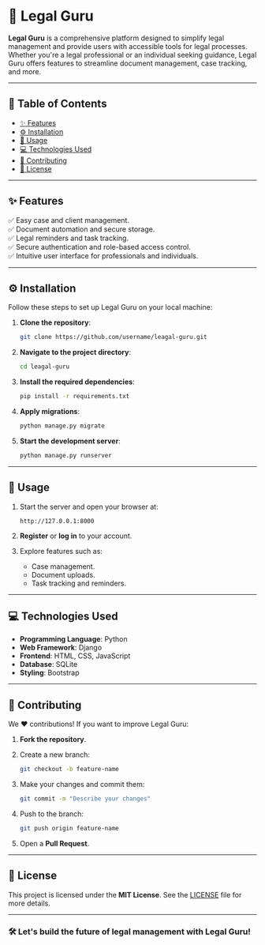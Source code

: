 

# **📜 Legal Guru**  

**Legal Guru** is a comprehensive platform designed to simplify legal management and provide users with accessible tools for legal processes. Whether you're a legal professional or an individual seeking guidance, Legal Guru offers features to streamline document management, case tracking, and more.  

---

## **📑 Table of Contents**  
- [✨ Features](#-features)  
- [⚙️ Installation](#️-installation)  
- [🚀 Usage](#-usage)  
- [💻 Technologies Used](#-technologies-used)  
- [🤝 Contributing](#-contributing)  
- [📄 License](#-license)  

---

## **✨ Features**  
✅ Easy case and client management.  
✅ Document automation and secure storage.  
✅ Legal reminders and task tracking.  
✅ Secure authentication and role-based access control.  
✅ Intuitive user interface for professionals and individuals.  

---

## **⚙️ Installation**  

Follow these steps to set up Legal Guru on your local machine:  

1. **Clone the repository**:  
   ```bash  
   git clone https://github.com/username/leagal-guru.git  
   ```  

2. **Navigate to the project directory**:  
   ```bash  
   cd leagal-guru  
   ```  

3. **Install the required dependencies**:  
   ```bash  
   pip install -r requirements.txt  
   ```  

4. **Apply migrations**:  
   ```bash  
   python manage.py migrate  
   ```  

5. **Start the development server**:  
   ```bash  
   python manage.py runserver  
   ```  

---

## **🚀 Usage**  

1. Start the server and open your browser at:  
   ```  
   http://127.0.0.1:8000  
   ```  

2. **Register** or **log in** to your account.  
3. Explore features such as:  
   - Case management.  
   - Document uploads.  
   - Task tracking and reminders.  

---

## **💻 Technologies Used**  

- **Programming Language**: Python  
- **Web Framework**: Django  
- **Frontend**: HTML, CSS, JavaScript  
- **Database**: SQLite  
- **Styling**: Bootstrap  

---

## **🤝 Contributing**  

We ❤️ contributions! If you want to improve Legal Guru:  

1. **Fork the repository**.  
2. Create a new branch:  
   ```bash  
   git checkout -b feature-name  
   ```  

3. Make your changes and commit them:  
   ```bash  
   git commit -m "Describe your changes"  
   ```  

4. Push to the branch:  
   ```bash  
   git push origin feature-name  
   ```  

5. Open a **Pull Request**.  

---

## **📄 License**  

This project is licensed under the **MIT License**. See the [LICENSE](LICENSE) file for more details.  

---

### **🛠️ Let's build the future of legal management with Legal Guru!**  

